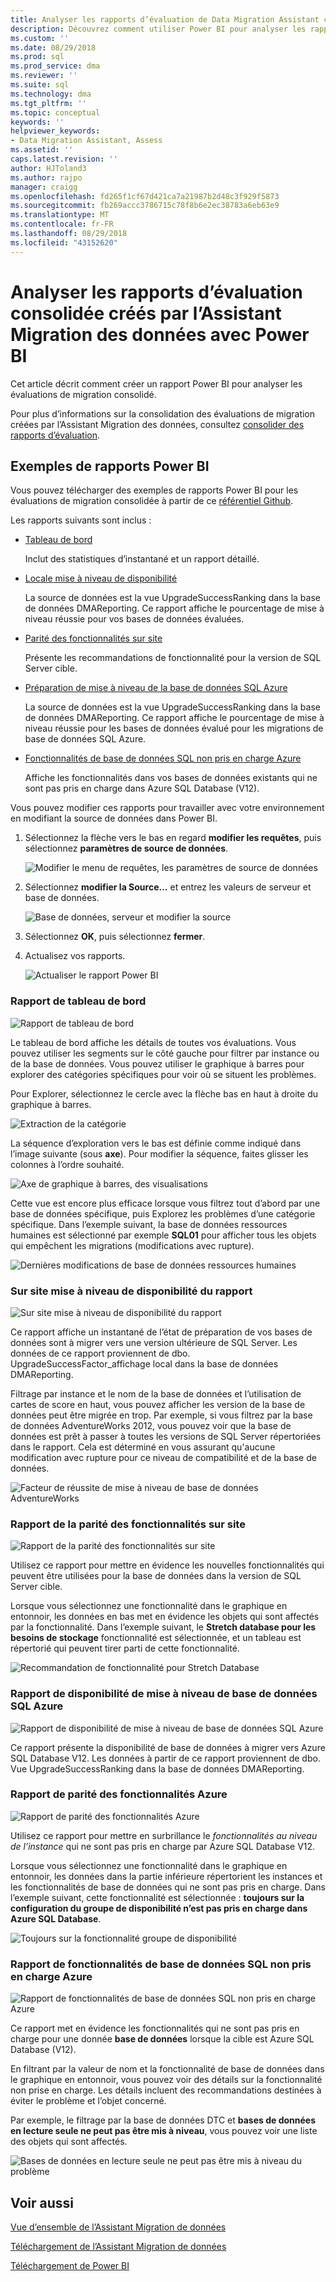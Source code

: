 ```yaml
---
title: Analyser les rapports d’évaluation de Data Migration Assistant consolidées avec Power BI (SQL Server) | Microsoft Docs
description: Découvrez comment utiliser Power BI pour analyser les rapports d’évaluation de Migration de données que vous avez importé et consolidés dans SQL Server
ms.custom: ''
ms.date: 08/29/2018
ms.prod: sql
ms.prod_service: dma
ms.reviewer: ''
ms.suite: sql
ms.technology: dma
ms.tgt_pltfrm: ''
ms.topic: conceptual
keywords: ''
helpviewer_keywords:
- Data Migration Assistant, Assess
ms.assetid: ''
caps.latest.revision: ''
author: HJToland3
ms.author: rajpo
manager: craigg
ms.openlocfilehash: fd265f1cf67d421ca7a21987b2d48c3f929f5873
ms.sourcegitcommit: fb269accc3786715c78f8b6e2ec38783a6eb63e9
ms.translationtype: MT
ms.contentlocale: fr-FR
ms.lasthandoff: 08/29/2018
ms.locfileid: "43152620"
---
```

# <a name="analyze-consolidated-assessment-reports-created-by-data-migration-assistant-with-power-bi"></a>Analyser les rapports d’évaluation consolidée créés par l’Assistant Migration des données avec Power BI

Cet article décrit comment créer un rapport Power BI pour analyser les évaluations de migration consolidé.

Pour plus d’informations sur la consolidation des évaluations de migration créées par l’Assistant Migration des données, consultez [consolider des rapports d’évaluation](../dma/dma-consolidatereports.md).

## <a name="sample-power-bi-reports"></a>Exemples de rapports Power BI

Vous pouvez télécharger des exemples de rapports Power BI pour les évaluations de migration consolidée à partir de ce [référentiel Github](https://github.com/Microsoft/sql-server-samples/tree/master/samples/features/data-migration-assistant).

Les rapports suivants sont inclus : 

- [Tableau de bord](#dashboard--details)

  Inclut des statistiques d’instantané et un rapport détaillé.

- [Locale mise à niveau de disponibilité](#on-premises-upgrade-readiness--details)

  La source de données est la vue UpgradeSuccessRanking dans la base de données DMAReporting.  Ce rapport affiche le pourcentage de mise à niveau réussie pour vos bases de données évaluées.

- [Parité des fonctionnalités sur site](#on-premise-feature-parity--details)

  Présente les recommandations de fonctionnalité pour la version de SQL Server cible.

- [Préparation de mise à niveau de la base de données SQL Azure](#azure-sql-db-upgrade-readiness--details)

  La source de données est la vue UpgradeSuccessRanking dans la base de données DMAReporting.  Ce rapport affiche le pourcentage de mise à niveau réussie pour les bases de données évalué pour les migrations de base de données SQL Azure.

- [Fonctionnalités de base de données SQL non pris en charge Azure](#azure-sql-db-unsupported-features--details)

  Affiche les fonctionnalités dans vos bases de données existants qui ne sont pas pris en charge dans Azure SQL Database (V12).

Vous pouvez modifier ces rapports pour travailler avec votre environnement en modifiant la source de données dans Power BI. 

1. Sélectionnez la flèche vers le bas en regard **modifier les requêtes**, puis sélectionnez **paramètres de source de données**.

   ![Modifier le menu de requêtes, les paramètres de source de données](../dma/media/DataSourceSettings.png)

1. Sélectionnez **modifier la Source...** et entrez les valeurs de serveur et base de données.

   ![Base de données, serveur et modifier la source](../dma/media/ChangeSource.png)

1. Sélectionnez **OK**, puis sélectionnez **fermer**.

1. Actualisez vos rapports.

   ![Actualiser le rapport Power BI](../dma/media/RefreshReport.png)

### <a name="dashboard-report"></a>Rapport de tableau de bord

![Rapport de tableau de bord](../dma/media/DashboardReport.png)

Le tableau de bord affiche les détails de toutes vos évaluations. Vous pouvez utiliser les segments sur le côté gauche pour filtrer par instance ou de la base de données. Vous pouvez utiliser le graphique à barres pour explorer des catégories spécifiques pour voir où se situent les problèmes.

Pour Explorer, sélectionnez le cercle avec la flèche bas en haut à droite du graphique à barres.

![Extraction de la catégorie](../dma/media/CategoryDrillDown.png)

La séquence d’exploration vers le bas est définie comme indiqué dans l’image suivante (sous **axe**). Pour modifier la séquence, faites glisser les colonnes à l’ordre souhaité.

![Axe de graphique à barres, des visualisations](../dma/media/VisualizationsAxis.png)

Cette vue est encore plus efficace lorsque vous filtrez tout d’abord par une base de données spécifique, puis Explorez les problèmes d’une catégorie spécifique. Dans l’exemple suivant, la base de données ressources humaines est sélectionné par exemple **SQL01** pour afficher tous les objets qui empêchent les migrations (modifications avec rupture).

![Dernières modifications de base de données ressources humaines](../dma/media/BreakingChanges.png)

### <a name="on-premises-upgrade-readiness-report"></a>Sur site mise à niveau de disponibilité du rapport

![Sur site mise à niveau de disponibilité du rapport](../dma/media/OnPremisesUpgradeReadinessReport.png)

Ce rapport affiche un instantané de l’état de préparation de vos bases de données sont à migrer vers une version ultérieure de SQL Server. Les données de ce rapport proviennent de dbo. UpgradeSuccessFactor\_affichage local dans la base de données DMAReporting.

Filtrage par instance et le nom de la base de données et l’utilisation de cartes de score en haut, vous pouvez afficher les version de la base de données peut être migrée en trop. Par exemple, si vous filtrez par la base de données AdventureWorks 2012, vous pouvez voir que la base de données est prêt à passer à toutes les versions de SQL Server répertoriées dans le rapport. Cela est déterminé en vous assurant qu'aucune modification avec rupture pour ce niveau de compatibilité et de la base de données.

![Facteur de réussite de mise à niveau de base de données AdventureWorks](../dma/media/UpgradeSuccessFactor.png)

### <a name="on-premises-feature-parity-report"></a>Rapport de la parité des fonctionnalités sur site

![Rapport de la parité des fonctionnalités sur site](../dma/media/OnPremisesFeatureParityReport.png)

Utilisez ce rapport pour mettre en évidence les nouvelles fonctionnalités qui peuvent être utilisées pour la base de données dans la version de SQL Server cible.

Lorsque vous sélectionnez une fonctionnalité dans le graphique en entonnoir, les données en bas met en évidence les objets qui sont affectés par la fonctionnalité. Dans l’exemple suivant, le **Stretch database pour les besoins de stockage** fonctionnalité est sélectionnée, et un tableau est répertorié qui peuvent tirer parti de cette fonctionnalité.

![Recommandation de fonctionnalité pour Stretch Database](../dma/media/FeatureRecommend_StretchDatabase.png)

### <a name="azure-sql-db-upgrade-readiness-report"></a>Rapport de disponibilité de mise à niveau de base de données SQL Azure

![Rapport de disponibilité de mise à niveau de base de données SQL Azure](../dma/media/AzureSQLDBUpgradeReadinessReport.png)

Ce rapport présente la disponibilité de base de données à migrer vers Azure SQL Database V12. Les données à partir de ce rapport proviennent de dbo. Vue UpgradeSuccessRanking dans la base de données DMAReporting.

### <a name="azure-features-parity-report"></a>Rapport de parité des fonctionnalités Azure

![Rapport de parité des fonctionnalités Azure](../dma/media/AzureFeaturesParityReport.png)

Utilisez ce rapport pour mettre en surbrillance le *fonctionnalités au niveau de l’instance* qui ne sont pas pris en charge par Azure SQL Database V12.

Lorsque vous sélectionnez une fonctionnalité dans le graphique en entonnoir, les données dans la partie inférieure répertorient les instances et les fonctionnalités de base de données qui ne sont pas pris en charge. Dans l’exemple suivant, cette fonctionnalité est sélectionnée : **toujours sur la configuration du groupe de disponibilité n’est pas pris en charge dans Azure SQL Database**.  

![Toujours sur la fonctionnalité groupe de disponibilité](../dma/media/Feature_AlwaysOnAvailability.png)

 
### <a name="azure-sql-db-unsupported-features-report"></a>Rapport de fonctionnalités de base de données SQL non pris en charge Azure

![Rapport de fonctionnalités de base de données SQL non pris en charge Azure](../dma/media/AzureSQLDBUnsupportedFeaturesReport.png)

Ce rapport met en évidence les fonctionnalités qui ne sont pas pris en charge pour une donnée **base de données** lorsque la cible est Azure SQL Database (V12).

En filtrant par la valeur de nom et la fonctionnalité de base de données dans le graphique en entonnoir, vous pouvez voir des détails sur la fonctionnalité non prise en charge. Les détails incluent des recommandations destinées à éviter le problème et l’objet concerné.

Par exemple, le filtrage par la base de données DTC et **bases de données en lecture seule ne peut pas être mis à niveau**, vous pouvez voir une liste des objets qui sont affectés.

![Bases de données en lecture seule ne peut pas être mis à niveau du problème](../dma/media/ReadOnlyDatabases.png)

## <a name="see-also"></a>Voir aussi

[Vue d’ensemble de l’Assistant Migration de données](../dma/dma-overview.md)

[Téléchargement de l’Assistant Migration de données](https://www.microsoft.com/download/details.aspx?id=53595)

[Téléchargement de Power BI](https://powerbi.microsoft.com/)
